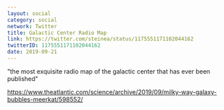 ```yaml
---
layout: social
category: social
network: Twitter
title: Galactic Center Radio Map
link: https://twitter.com/steinea/status/1175551171102044162
twitterID: 1175551171102044162
date: 2019-09-21
---
```


"the most exquisite radio map of the galactic center that has ever been published"

<https://www.theatlantic.com/science/archive/2019/09/milky-way-galaxy-bubbles-meerkat/598552/>
